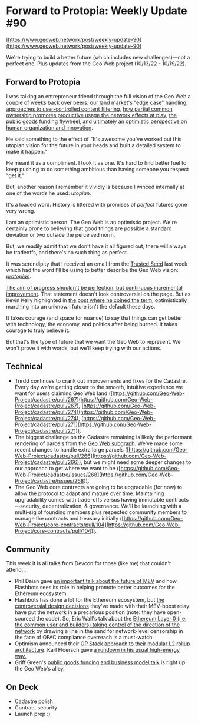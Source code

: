 # Forward to Protopia: Weekly Update #90

[https://www.geoweb.network/post/weekly-update-90](https://www.geoweb.network/post/weekly-update-90)

We're trying to build a better future (which includes new challenges)—not a perfect one. Plus updates from the Geo Web project (10/13/22 - 10/19/22).

## Forward to Protopia

I was talking an entrepreneur friend through the full vision of the Geo Web a couple of weeks back over beers: [our land market's "edge case" handling](https://docs.geoweb.network/concepts/partial-common-ownership), [approaches to user-controlled content filtering](https://www.geoweb.network/post/weekly-update-20), [how partial common ownership promotes productive usage](https://www.geoweb.network/post/weekly-update-85),[the network effects at play](https://www.geoweb.network/post/weekly-update-67), [the public goods funding flywheel](https://www.geoweb.network/post/weekly-update-77), and [ultimately an optimistic perspective on human organization and innovation](https://www.geoweb.network/post/weekly-update-43).

He said something to the effect of "It's awesome you've worked out this utopian vision for the future in your heads and built a detailed system to make it happen."

He meant it as a compliment. I took it as one. It's hard to find better fuel to keep pushing to do something ambitious than having someone you respect "get it."

But, another reason I remember it vividly is because I winced internally at one of the words he used: _utopian_.

It's a loaded word. History is littered with promises of _perfect_ futures gone very wrong.

I am an optimistic person. The Geo Web is an optimistic project. We're certainly prone to believing that good things are possible a standard deviation or two outside the perceived norm.

But, we readily admit that we don't have it all figured out, there will always be tradeoffs, and there's no such thing as perfect.

It was serendipity that I received an email from the [Trusted Seed](https://trustedseed.org/) last week which had the word I'll be using to better describe the Geo Web vision: [_protopian_](https://wiki.p2pfoundation.net/Protopia).

[The aim of progress shouldn't be perfection, but continuous incremental improvement](https://aeon.co/ideas/utopia-is-a-dangerous-ideal-we-should-aim-for-protopia). That statement doesn't look controversial on the page. But as Kevin Kelly highlighted in [the post where he coined the term](https://kk.org/thetechnium/protopia/), optimistically marching into an unknown future isn't the default these days.

It takes courage (and space for nuance) to say that things can get better with technology, the economy, and politics after being burned. It takes courage to truly believe it.

But that's the type of future that we want the Geo Web to represent. We won't prove it with words, but we'll keep trying with our actions.

## Technical

- Tnrdd continues to crank out improvements and fixes for the Cadastre. Every day we're getting closer to the smooth, intuitive experience we want for users claiming Geo Web land ([https://github.com/Geo-Web-Project/cadastre/pull/267](https://github.com/Geo-Web-Project/cadastre/pull/267), [https://github.com/Geo-Web-Project/cadastre/pull/274](https://github.com/Geo-Web-Project/cadastre/pull/274), [https://github.com/Geo-Web-Project/cadastre/pull/271](https://github.com/Geo-Web-Project/cadastre/pull/271)).
- The biggest challenge on the Cadastre remaining is likely the performant rendering of parcels from the [Geo Web subgraph](https://thegraph.com/hosted-service/subgraph/geo-web-project/geo-web-subgraph). We've made some recent changes to handle extra large parcels ([https://github.com/Geo-Web-Project/cadastre/pull/266](https://github.com/Geo-Web-Project/cadastre/pull/266)), but we might need some deeper changes to our approach to get where we want to be ([https://github.com/Geo-Web-Project/cadastre/issues/268](https://github.com/Geo-Web-Project/cadastre/issues/268)).
- The Geo Web core contracts are going to be upgradable (for now) to allow the protocol to adapt and mature over time. Maintaining upgradability comes with trade-offs versus having immutable contracts—security, decentralization, & governance. We'll be launching with a multi-sig of founding members plus respected community members to manage the contracts and treasury initially ([https://github.com/Geo-Web-Project/core-contracts/pull/104](https://github.com/Geo-Web-Project/core-contracts/pull/104)).

## Community

This week it is all talks from Devcon for those (like me) that couldn't attend…

- Phil Daian gave [an important talk about the future of MEV](https://www.youtube.com/watch?v=ACXAzLy3iWY) and how Flashbots sees its role in helping promote better outcomes for the Ethereum ecosystem.
- Flashbots has done a lot for the Ethereum ecosystem, but [the controversial design decisions](https://twitter.com/thegostep/status/1578520702574960640?s=20&t=1J7mkYLoAtQ7TiA-dWWmSQ) they've made with their MEV-boost relay have put the network in a precarious position (note: they have open-sourced the code). So, Eric Wall's talk about the [Ethereum Layer 0 (i.e. the common user and builders) taking control of the direction of the network](https://www.youtube.com/watch?v=sFMEeQ4mebA&t=2s) by drawing a line in the sand for network-level censorship in the face of OFAC compliance overreach is a must-watch.
- Optimism announced their [OP Stack approach to their modular L2 rollup architecture](https://twitter.com/optimismFND/status/1582132280184954881?s=20&t=Z02NrVD4qnPJQt4vvDtwhw). Karl Floersch gave [a rundown in his usual high-energy way.](https://www.youtube.com/watch?v=HiU-g8XHi5s)
- Griff Green's [public goods funding and business model talk](https://www.youtube.com/watch?v=DBGoX7DON54) is right up the Geo Web's alley.

## On Deck

- Cadastre polish
- Contract security
- Launch prep :)
